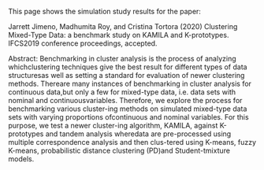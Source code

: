 
This page shows the simulation study results for the paper:

Jarrett Jimeno, Madhumita Roy, and Cristina Tortora (2020) Clustering Mixed-Type Data: a benchmark study on KAMILA and K-prototypes. IFCS2019 conference proceedings, accepted.

Abstract: Benchmarking in cluster analysis is the process of analyzing whichclustering techniques give the best result for different types of data structuresas well as setting a standard for evaluation of newer clustering methods. Thereare many instances of benchmarking in cluster analysis for continuous data,but only a few for mixed-type data, i.e. data sets with nominal and continuousvariables. Therefore, we explore the process for benchmarking various cluster-ing methods on simulated mixed-type data sets with varying proportions ofcontinuous and nominal variables. For this purpose, we test a newer cluster-ing  algorithm,  KAMILA,  against  K-prototypes  and  tandem  analysis  wheredata are pre-processed using multiple correspondence analysis and then clus-tered  using  K-means,  fuzzy  K-means,  probabilistic  distance  clustering  (PD)and Student-tmixture models.
